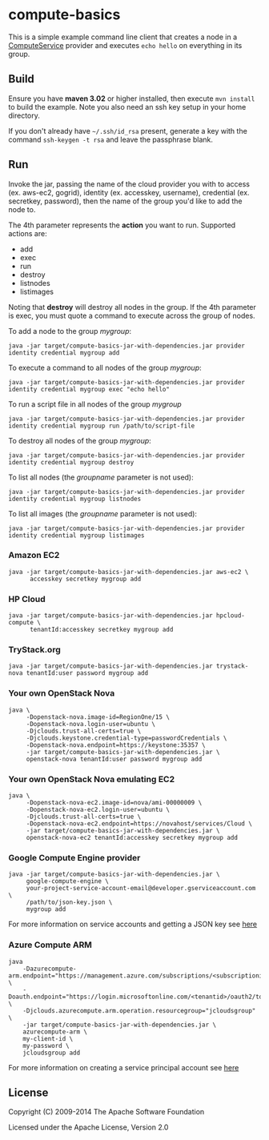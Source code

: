 # compute-basics

This is a simple example command line client that creates a node in a [ComputeService](http://jclouds.apache.org/start/compute/) provider and executes `echo hello` on everything in its group.

## Build

Ensure you have **maven 3.02** or higher installed, then execute `mvn install` to build the example. 
Note you also need an ssh key setup in your home directory.

If you don't already have `~/.ssh/id_rsa` present, generate a key with the command `ssh-keygen -t rsa` and leave the passphrase blank.

## Run

Invoke the jar, passing the name of the cloud provider you with to access (ex. aws-ec2, gogrid), identity (ex. accesskey, username), credential (ex. secretkey, password), then the name of the group you'd like to add the node to. 

The 4th parameter represents the **action** you want to run. Supported actions are:

- add
- exec
- run
- destroy
- listnodes
- listimages

Noting that **destroy** will destroy all nodes in the group. If the 4th parameter is exec, you must quote a command to execute across the group of nodes.

To add a node to the group *mygroup*:

    java -jar target/compute-basics-jar-with-dependencies.jar provider identity credential mygroup add
    
To execute a command to all nodes of the group *mygroup*:

    java -jar target/compute-basics-jar-with-dependencies.jar provider identity credential mygroup exec "echo hello"

To run a script file in all nodes of the group *mygroup*

    java -jar target/compute-basics-jar-with-dependencies.jar provider identity credential mygroup run /path/to/script-file

To destroy all nodes of the group *mygroup*:

    java -jar target/compute-basics-jar-with-dependencies.jar provider identity credential mygroup destroy

To list all nodes (the *groupname* parameter is not used):

    java -jar target/compute-basics-jar-with-dependencies.jar provider identity credential mygroup listnodes

To list all images (the *groupname* parameter is not used):

    java -jar target/compute-basics-jar-with-dependencies.jar provider identity credential mygroup listimages


### Amazon EC2

    java -jar target/compute-basics-jar-with-dependencies.jar aws-ec2 \
          accesskey secretkey mygroup add

### HP Cloud

    java -jar target/compute-basics-jar-with-dependencies.jar hpcloud-compute \
          tenantId:accesskey secretkey mygroup add

### TryStack.org

    java -jar target/compute-basics-jar-with-dependencies.jar trystack-nova tenantId:user password mygroup add

### Your own OpenStack Nova

    java \
         -Dopenstack-nova.image-id=RegionOne/15 \
         -Dopenstack-nova.login-user=ubuntu \
         -Djclouds.trust-all-certs=true \
         -Djclouds.keystone.credential-type=passwordCredentials \
         -Dopenstack-nova.endpoint=https://keystone:35357 \
         -jar target/compute-basics-jar-with-dependencies.jar \
         openstack-nova tenantId:user password mygroup add

### Your own OpenStack Nova emulating EC2

    java \
         -Dopenstack-nova-ec2.image-id=nova/ami-00000009 \
         -Dopenstack-nova-ec2.login-user=ubuntu \
         -Djclouds.trust-all-certs=true \
         -Dopenstack-nova-ec2.endpoint=https://novahost/services/Cloud \
         -jar target/compute-basics-jar-with-dependencies.jar \
         openstack-nova-ec2 tenantId:accesskey secretkey mygroup add

### Google Compute Engine provider

    java -jar target/compute-basics-jar-with-dependencies.jar \
         google-compute-engine \
         your-project-service-account-email@developer.gserviceaccount.com \
         /path/to/json-key.json \
         mygroup add

For more information on service accounts and getting a JSON key see [here](https://developers.google.com/console/help/new/#serviceaccounts)

### Azure Compute ARM

    java 
        -Dazurecompute-arm.endpoint="https://management.azure.com/subscriptions/<subscriptionid>" \
        -Doauth.endpoint="https://login.microsoftonline.com/<tenantid>/oauth2/token" \
        -Djclouds.azurecompute.arm.operation.resourcegroup="jcloudsgroup" \
        -jar target/compute-basics-jar-with-dependencies.jar \
        azurecompute-arm \
        my-client-id \
        my-password \
        jcloudsgroup add

For more information on creating a service principal account see [here](https://github.com/jclouds/jclouds-labs/tree/master/azurecompute-arm#create-a-service-principal)

## License

Copyright (C) 2009-2014 The Apache Software Foundation

Licensed under the Apache License, Version 2.0 
